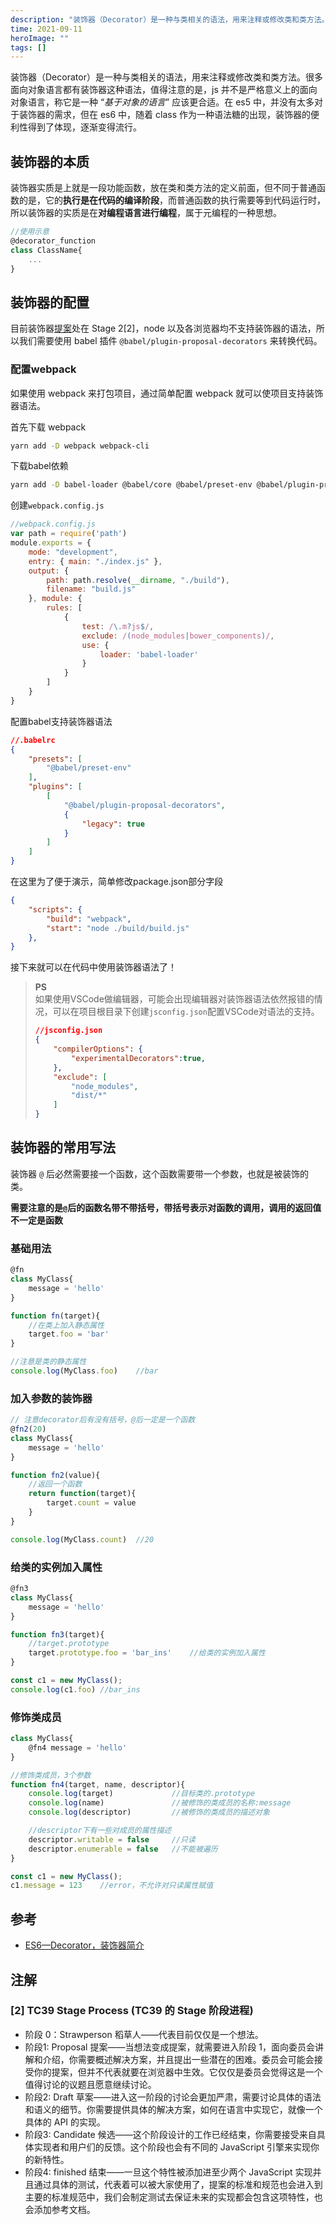 ```yaml
---
description: "装饰器（Decorator）是一种与类相关的语法，用来注释或修改类和类方法。很多面向对象语言都有装饰器这种语法，本文记录在 JavaScript 中装饰器的使用。"
time: 2021-09-11
heroImage: ""
tags: []
---
```


装饰器（Decorator）是一种与类相关的语法，用来注释或修改类和类方法。很多面向对象语言都有装饰器这种语法，值得注意的是，js 并不是严格意义上的面向对象语言，称它是一种 “*基于对象的语言*” 应该更合适。在 es5 中，并没有太多对于装饰器的需求，但在 es6 中，随着 class 作为一种语法糖的出现，装饰器的便利性得到了体现，逐渐变得流行。

## 装饰器的本质

装饰器实质是上就是一段功能函数，放在类和类方法的定义前面，但不同于普通函数的是，它的**执行是在代码的编译阶段**，而普通函数的执行需要等到代码运行时，所以装饰器的实质是在**对编程语言进行编程**，属于元编程的一种思想。

```js
//使用示意
@decorator_function
class ClassName{
    ...
}
```

## 装饰器的配置

目前装饰器[提案](https://github.com/tc39/proposal-decorators)处在 Stage 2[2]，node 以及各浏览器均不支持装饰器的语法，所以我们需要使用 babel 插件 `@babel/plugin-proposal-decorators` 来转换代码。

### 配置webpack

如果使用 webpack 来打包项目，通过简单配置 webpack 就可以使项目支持装饰器语法。  

首先下载 webpack

```bash
yarn add -D webpack webpack-cli
```

下载babel依赖

```bash
yarn add -D babel-loader @babel/core @babel/preset-env @babel/plugin-proposal-decorators
```

创建`webpack.config.js`

```js
//webpack.config.js
var path = require('path')
module.exports = {
    mode: "development",
    entry: { main: "./index.js" },
    output: {
        path: path.resolve(__dirname, "./build"),
        filename: "build.js"
    }, module: {
        rules: [
            {
                test: /\.m?js$/,
                exclude: /(node_modules|bower_components)/,
                use: {
                    loader: 'babel-loader'
                }
            }
        ]
    }
}
```

配置babel支持装饰器语法

```json
//.babelrc
{
    "presets": [
        "@babel/preset-env"
    ],
    "plugins": [
        [
            "@babel/plugin-proposal-decorators",
            {
                "legacy": true
            }
        ]
    ]
}
```

在这里为了便于演示，简单修改package.json部分字段

```json
{
    "scripts": {
        "build": "webpack",
        "start": "node ./build/build.js"
    },
}
```

接下来就可以在代码中使用装饰器语法了！

> **PS**  
> 如果使用VSCode做编辑器，可能会出现编辑器对装饰器语法依然报错的情况，可以在项目根目录下创建`jsconfig.json`配置VSCode对语法的支持。
> 
> ```json
> //jsconfig.json
> {
>     "compilerOptions": {
>         "experimentalDecorators":true,
>     },
>     "exclude": [
>         "node_modules",
>         "dist/*"
>     ]
> } 
> ```

## 装饰器的常用写法

装饰器 `@` 后必然需要接一个函数，这个函数需要带一个参数，也就是被装饰的类。  

**需要注意的是`@`后的函数名带不带括号，带括号表示对函数的调用，调用的返回值不一定是函数**

### 基础用法

```js
@fn
class MyClass{
    message = 'hello'
}

function fn(target){
    //在类上加入静态属性
    target.foo = 'bar'
}

//注意是类的静态属性
console.log(MyClass.foo)    //bar
```

### 加入参数的装饰器

```js
// 注意decorator后有没有括号，@后一定是一个函数
@fn2(20)
class MyClass{
    message = 'hello'
}

function fn2(value){
    //返回一个函数
    return function(target){
        target.count = value
    }
}

console.log(MyClass.count)  //20
```

### 给类的实例加入属性
```js
@fn3
class MyClass{
    message = 'hello'
}

function fn3(target){
    //target.prototype
    target.prototype.foo = 'bar_ins'    //给类的实例加入属性
}

const c1 = new MyClass();
console.log(c1.foo) //bar_ins
```

### 修饰类成员

```js
class MyClass{
    @fn4 message = 'hello'
}

//修饰类成员，3个参数
function fn4(target, name, descriptor){
    console.log(target)             //目标类的.prototype
    console.log(name)               //被修饰的类成员的名称:message
    console.log(descriptor)         //被修饰的类成员的描述对象

    //descriptor下有一些对成员的属性描述
    descriptor.writable = false     //只读
    descriptor.enumerable = false   //不能被遍历 
}

const c1 = new MyClass();
c1.message = 123    //error，不允许对只读属性赋值
```

## 参考

- [ES6—Decorator，装饰器简介](https://zhuanlan.zhihu.com/p/55086365)


## 注解

### [2] TC39 Stage Process (TC39 的 Stage 阶段进程)

* 阶段 0：Strawperson 稻草人——代表目前仅仅是一个想法。  
* 阶段1: Proposal 提案——当想法变成提案，就需要进入阶段 1，面向委员会讲解和介绍，你需要概述解决方案，并且提出一些潜在的困难。委员会可能会接受你的提案，但并不代表就要在浏览器中生效。它仅仅是委员会觉得这是一个值得讨论的议题且愿意继续讨论。  
* 阶段2: Draft 草案——进入这一阶段的讨论会更加严肃，需要讨论具体的语法和语义的细节。你需要提供具体的解决方案，如何在语言中实现它，就像一个具体的 API 的实现。
* 阶段3: Candidate 候选——这个阶段设计的工作已经结束，你需要接受来自具体实现者和用户们的反馈。这个阶段也会有不同的 JavaScript 引擎来实现你的新特性。  
* 阶段4: finished 结束——一旦这个特性被添加进至少两个 JavaScript 实现并且通过具体的测试，代表着可以被大家使用了，提案的标准和规范也会进入到主要的标准规范中，我们会制定测试去保证未来的实现都会包含这项特性，也会添加参考文档。